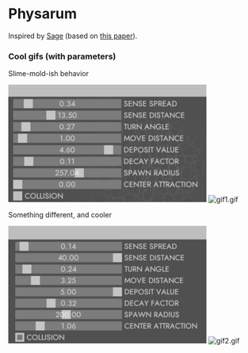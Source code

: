 # Physarum

Inspired by [Sage](https://www.sagejenson.com/physarum) (based on [this paper](http://eprints.uwe.ac.uk/15260/1/artl.2010.16.2.pdf)).

### Cool gifs (with parameters)
Slime-mold-ish behavior

![params1.png](params1.png)
![gif1.gif](gif1.gif)

Something different, and cooler

![params2.png](params2.png)
![gif2.gif](gif2.gif)
